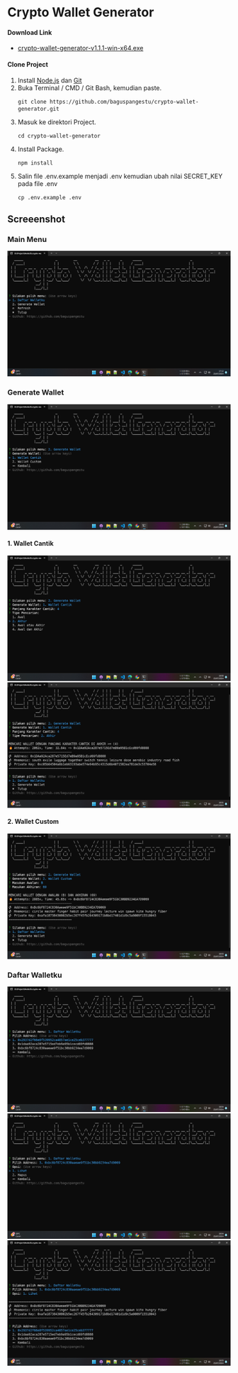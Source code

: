 # Crypto Wallet Generator

#### Download Link

- [crypto-wallet-generator-v1.1.1-win-x64.exe](https://github.com/baguspangestu/crypto-wallet-generator/releases/download/v.1.1.0/crypto-wallet-generator-v1.1.1-win-x64.exe)

#### Clone Project

1. Install [Node.js](https://nodejs.org) dan [Git](https://git-scm.com/downloads)
2. Buka Terminal / CMD / Git Bash, kemudian paste.
   ```
   git clone https://github.com/baguspangestu/crypto-wallet-generator.git
   ```
3. Masuk ke direktori Project.
   ```
   cd crypto-wallet-generator
   ```
4. Install Package.
   ```
   npm install
   ```
5. Salin file .env.example menjadi .env kemudian ubah nilai SECRET_KEY pada file .env
   ```
   cp .env.example .env
   ```

## Screeenshot

### Main Menu

![Screenshot 1](s1.png)

### Generate Wallet

![Screenshot 2](s2.png)

#### 1. Wallet Cantik

![Screenshot 3](s3.png)
![Screenshot 4](s4.png)

#### 2. Wallet Custom

![Screenshot 5](s5.png)

### Daftar Walletku

![Screenshot 6](s6.png)
![Screenshot 7](s7.png)
![Screenshot 8](s8.png)
